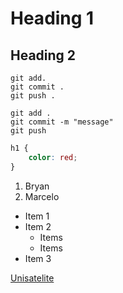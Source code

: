 # Heading 1

<h2>Heading 2</h2>

`git add.`  
`git commit .`  
`git push .`

```
git add .
git commit -m "message"
git push
```

```css
h1 { 
    color: red;
}
```

1. Bryan
2. Marcelo

- Item 1
- Item 2
    - Items
    - Items
- Item 3

[Unisatelite](unisatelite.com)